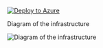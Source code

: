 [![Deploy to Azure](https://aka.ms/deploytoazurebutton)](https://portal.azure.com/#create/Microsoft.Template/uri/https%3A%2F%2Fraw.githubusercontent.com%2Fjimgodden%2FAzure_Networking_Labs%2Fmain%2FDeployment_Scenario%2FBastionNativeClient%2Fsrc%2Fmain.json)


Diagram of the infrastructure

![Diagram of the infrastructure](diagram.drawio.png)
